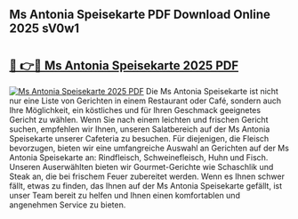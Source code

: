 ## Ms Antonia Speisekarte PDF Download Online 2025 sV0w1

# <h2><a href="http://gc6zm6v.nevu.top/?p=Ms+Antonia+Speisekarte">🔗 👉🔴 Ms Antonia Speisekarte 2025 PDF</a></h2>

[![Ms Antonia Speisekarte 2025 PDF](https://i.imgur.com/dBaPXMq.png)](http://gc6zm6v.nevu.top/?p=Ms+Antonia+Speisekarte)
Die Ms Antonia Speisekarte ist nicht nur eine Liste von Gerichten in einem Restaurant oder Café, sondern auch Ihre Möglichkeit, ein köstliches und für Ihren Geschmack geeignetes Gericht zu wählen. Wenn Sie nach einem leichten und frischen Gericht suchen, empfehlen wir Ihnen, unseren Salatbereich auf der Ms Antonia Speisekarte unserer Cafeteria zu besuchen. Für diejenigen, die Fleisch bevorzugen, bieten wir eine umfangreiche Auswahl an Gerichten auf der Ms Antonia Speisekarte an: Rindfleisch, Schweinefleisch, Huhn und Fisch. Unseren Auserwählten bieten wir Gourmet-Gerichte wie Schaschlik und Steak an, die bei frischem Feuer zubereitet werden. Wenn es Ihnen schwer fällt, etwas zu finden, das Ihnen auf der Ms Antonia Speisekarte gefällt, ist unser Team bereit zu helfen und Ihnen einen komfortablen und angenehmen Service zu bieten.

